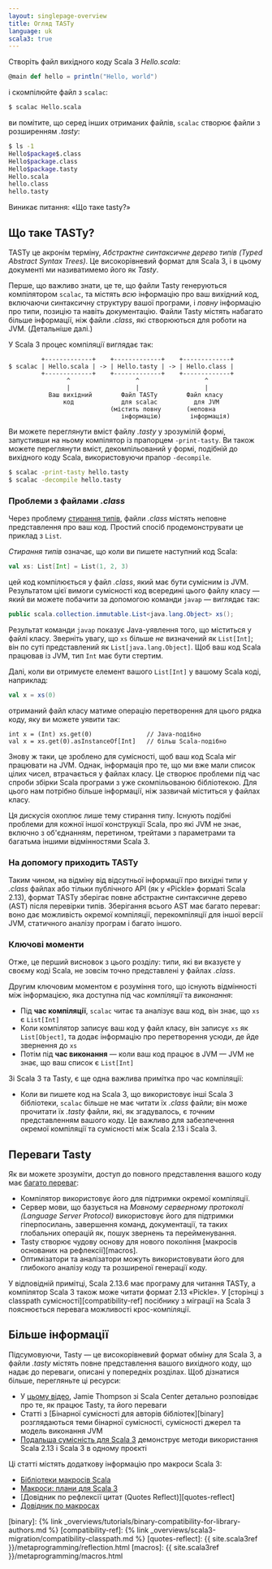 ```yaml
---
layout: singlepage-overview
title: Огляд TASTy
language: uk
scala3: true
---
```

Створіть файл вихідного коду Scala 3 _Hello.scala_:

```scala
@main def hello = println("Hello, world")
```

і скомпілюйте файл з `scalac`:

```bash
$ scalac Hello.scala
```

ви помітите, що серед інших отриманих файлів, `scalac` створює файли з розширенням _.tasty_:

```bash
$ ls -1
Hello$package$.class
Hello$package.class
Hello$package.tasty
Hello.scala
hello.class
hello.tasty
```

Виникає питання: «Що таке tasty?»



## Що таке TASTy?

TASTy це акронім терміну, _Абстрактне синтаксичне дерево типів (Typed Abstract Syntax Trees)_.
Це високорівневий формат для Scala 3, і в цьому документі ми називатимемо його як _Tasty_.

Перше, що важливо знати, це те, що файли Tasty генеруються компілятором `scalac`,
та містять _всю_ інформацію про ваш вихідний код, включаючи синтаксичну структуру вашої програми,
і _повну_ інформацію про типи, позицію та навіть документацію.
Файли Tasty містять набагато більше інформації, ніж файли _.class_, які створюються для роботи на JVM. (Детальніше далі.)

У Scala 3 процес компіляції виглядає так:

```text
         +-------------+    +-------------+    +-------------+
$ scalac | Hello.scala | -> | Hello.tasty | -> | Hello.class |
         +-------------+    +-------------+    +-------------+
                ^                  ^                  ^
                |                  |                  |
           Ваш вихідний        Файл TASTy        Файл класу
               код             для scalac          для JVM
                            (містить повну       (неповна
                               інформацію)        інформація)
```

Ви можете переглянути вміст файлу _.tasty_ у зрозумілій формі, запустивши на ньому компілятор із прапорцем `-print-tasty`.
Ви також можете переглянути вміст, декомпільований у формі, подібній до вихідного коду Scala, використовуючи прапор `-decompile`.
```bash
$ scalac -print-tasty hello.tasty
$ scalac -decompile hello.tasty
```

### Проблеми з файлами _.class_

Через проблему [стирання типів][erasure], файли _.class_ містять неповне представлення про ваш код.
Простий спосіб продемонструвати це приклад з `List`.

_Стирання типів_ означає, що коли ви пишете наступний код Scala:

```scala
val xs: List[Int] = List(1, 2, 3)
```

цей код компілюється у файл _.class_, який має бути сумісним із JVM. Результатом цієї вимоги сумісності код всередині цього файлу класу — який ви можете побачити за допомогою команди `javap` — виглядає так:

```java
public scala.collection.immutable.List<java.lang.Object> xs();
```

Результат команди `javap` показує Java-уявлення того, що міститься у файлі класу. Зверніть увагу, що `xs` більше _не_ визначений як `List[Int]`; він по суті представлений як `List[java.lang.Object]`. Щоб ваш код Scala працював із JVM, тип `Int` має бути стертим.

Далі, коли ви отримуєте елемент вашого `List[Int]` у вашому Scala коді, наприклад:

```scala
val x = xs(0)
```

отриманий файл класу матиме операцію перетворення для цього рядка коду, яку ви можете уявити так:

```
int x = (Int) xs.get(0)               // Java-подібно
val x = xs.get(0).asInstanceOf[Int]   // більш Scala-подібно
```

Знову ж таки, це зроблено для сумісності, щоб ваш код Scala міг працювати на JVM.
Однак, інформація про те, що ми вже мали список цілих чисел, втрачається у файлах класу.
Це створює проблеми під час спроби збірки Scala програми з уже скомпільованою бібліотекою.
Для цього нам потрібно більше інформації, ніж зазвичай міститься у файлах класу.

Ця дискусія охоплює лише тему стирання типу.
Існують подібні проблеми для кожної іншої конструкції Scala, про які JVM не знає, включно з об'єднанням, перетином, трейтами з параметрами та багатьма іншими відмінностями Scala 3.

### На допомогу приходить TASTy
Таким чином, на відміну від відсутньої інформації про вихідні типи у _.class_ файлах або тільки публічного API (як у «Pickle» форматі Scala 2.13), формат TASTy зберігає повне абстрактне синтаксичне дерево (AST) після перевірки типів.
Зберігання всього AST має багато переваг: воно дає можливість окремої компіляції, перекомпіляції для іншої версії JVM, статичного аналізу програм і багато іншого.

### Ключові моменти

Отже, це перший висновок з цього розділу: типи, які ви вказуєте у своєму коді Scala, не зовсім точно представлені у файлах _.class_.

Другим ключовим моментом є розуміння того, що існують відмінності між інформацією, яка доступна під час _компіляції_ та _виконання_:

- Під **час компіляції**, `scalac` читає та аналізує ваш код, він знає, що `xs` є `List[Int]`
- Коли компілятор записує ваш код у файл класу, він записує `xs` як `List[Object]`, та додає інформацію про перетворення усюди, де йде звернення до `xs`
- Потім під **час виконання** — коли ваш код працює в JVM — JVM не знає, що ваш список є `List[Int]`

Зі Scala 3 та Tasty, є ще одна важлива примітка про час компіляції:

- Коли ви пишете код на Scala 3, що використовує інші Scala 3 бібліотеки, `scalac` більше не має читати їх _.class_ файли; 
  він може прочитати їх _.tasty_ файли, які, як згадувалось, є _точним_ представленням вашого коду.
  Це важливо для забезпечення окремої компіляції та сумісності між Scala 2.13 і Scala 3.


## Переваги Tasty

Як ви можете зрозуміти, доступ до повного представлення вашого коду має [багато переваг][benefits]:

- Компілятор використовує його для підтримки окремої компіляції.
- Сервер мови, що базується на _Мовному серверному протоколі (Language Server Protocol)_ використовує його для підтримки гіперпосилань, завершення команд, документації, та таких глобальних операцій як, пошук звернень та перейменування.
- Tasty створює чудову основу для нового покоління [макросів основаних на рефлексії][macros].
- Оптимізатори та аналізатори можуть використовувати його для глибокого аналізу коду та розширеної генерації коду.

У відповідній примітці, Scala 2.13.6 має програму для читання TASTy, а компілятор Scala 3 також може читати формат 2.13 «Pickle».
У [сторінці з classpath сумісності][compatibility-ref] посібнику з міграції на Scala 3 пояснюється перевага можливості крос-компіляції.



## Більше інформації

Підсумовуючи, Tasty — це високорівневий формат обміну для Scala 3, а файли _.tasty_ містять повне представлення вашого вихідного коду, що надає до переваги, описані у попередніх розділах.
Щоб дізнатися більше, перегляньте ці ресурси:

- У [цьому відео](https://www.youtube.com/watch?v=YQmVrUdx8TU), Jamie Thompson зі Scala Center детально розповідає про те, як працює Tasty, та його переваги
- Статті з [Бінарної сумісності для авторів бібліотек][binary] розглядаються теми бінарної сумісності, сумісності джерел та модель виконання JVM
- [Подальша сумісність для Scala 3](https://www.scala-lang.org/blog/2020/11/19/scala-3-forward-compat.html) демонструє методи використання Scala 2.13 і Scala 3 в одному проєкті

Ці статті містять додаткову інформацію про макроси Scala 3:

- [Бібліотеки макросів Scala](https://scalacenter.github.io/scala-3-migration-guide/docs/macros/macro-libraries.html)
- [Макроси: плани для Scala 3](https://www.scala-lang.org/blog/2018/04/30/in-a-nutshell.html)
- [Довідник по рефлексії цитат (Quotes Reflect)][quotes-reflect]
- [Довідник по макросах](/scala3/guides/macros)

[benefits]: https://www.scala-lang.org/blog/2018/04/30/in-a-nutshell.html
[erasure]: https://www.scala-lang.org/files/archive/spec/2.13/03-types.html#type-erasure
[binary]: {% link _overviews/tutorials/binary-compatibility-for-library-authors.md %}
[compatibility-ref]: {% link _overviews/scala3-migration/compatibility-classpath.md %}
[quotes-reflect]: {{ site.scala3ref }}/metaprogramming/reflection.html
[macros]: {{ site.scala3ref }}/metaprogramming/macros.html
